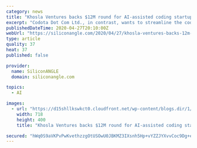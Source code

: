 ```yaml
---
category: news
title: "Khosla Ventures backs $12M round for AI-assisted coding startup Codota"
excerpt: "Codota Dot Com Ltd., in contrast, wants to streamline the coding process itself, and the startup today picked up $12 million from a group of investors that included Khosla Ventures to pursue its vision."
publishedDateTime: 2020-04-27T20:10:00Z
webUrl: "https://siliconangle.com/2020/04/27/khosla-ventures-backs-12m-round-ai-assisted-coding-startup-codota/"
type: article
quality: 37
heat: 37
published: false

provider:
  name: SiliconANGLE
  domain: siliconangle.com

topics:
  - AI

images:
  - url: "https://d15shllkswkct0.cloudfront.net/wp-content/blogs.dir/1/files/2020/04/codota.png"
    width: 718
    height: 400
    title: "Khosla Ventures backs $12M round for AI-assisted coding startup Codota"

secured: "hWq0S9aVKPvPwKvethzzgOtUSOwU0JBKMZ3IXsnh5Hp+vYZZJYXvvCoc9Dg+epOcS1pc9BYC94TWcu/a8FsgrfgqsApdDu0qz+uHMQSJjkZC5veqZPQB7krffXGq7Z/R3MfnYvPBNR9lhq8O5B47oUumTDkl4IoL5i9fA9/KI7wSrKYaTNWvlOMdykI7jGNQXKPa/sCTxuCBriAdr6PHaTJx4ACRjGWXEMmJMKFzLE448weZJbbEtBeC3jwpkbjdWLqcUHUa5etzXAa8PQ7OHCEsYLzD9Nmbxf/zocPp/4SON/ppRELEJJrLMdkNDGDBwDw08wCExzPRbCpHsGDbnWAlo3zU++OCQUPcx19PFmggh2PT6LmkJUHeUto2IZYGB8iQQe/IGDZom/KUdI/9BD9xIYnaz48+ppdVdiNn3HKdCWVVp0ndwGSQSyzzLeHd0hI/jSa7YfxZW6ZDZ+675VSYm7Oeq4l8zFQ2Fs4zSGg=;pYSHth4ca5AhOm7adnscTw=="
---
```


